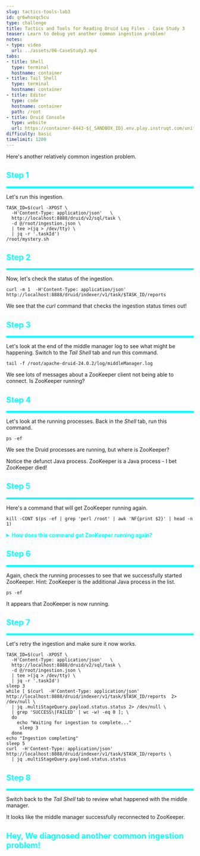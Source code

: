 ```yaml
---
slug: tactics-tools-lab3
id: qr6whoxqc5cu
type: challenge
title: Tactics and Tools for Reading Druid Log Files - Case Study 3
teaser: Learn to debug yet another common ingestion problem!
notes:
- type: video
  url: ../assets/06-CaseStudy3.mp4
tabs:
- title: Shell
  type: terminal
  hostname: container
- title: Tail Shell
  type: terminal
  hostname: container
- title: Editor
  type: code
  hostname: container
  path: /root
- title: Druid Console
  type: website
  url: https://container-8443-${_SANDBOX_ID}.env.play.instruqt.com/unified-console.html
difficulty: basic
timelimit: 1200
---
```


Here's another relatively common ingestion problem.


<h2 style="color:cyan">Step 1</h2><hr style="color:cyan;background-color:cyan;height:5px">

Let's run this ingestion.

```
TASK_ID=$(curl -XPOST \
  -H'Content-Type: application/json'   \
  http://localhost:8888/druid/v2/sql/task \
  -d @/root/ingestion.json \
  | tee >(jq > /dev/tty) \
  | jq -r '.taskId')
/root/mystery.sh
```

<h2 style="color:cyan">Step 2</h2><hr style="color:cyan;background-color:cyan;height:5px">

Now, let's check the status of the ingestion.


```
curl -m 1  -H'Content-Type: application/json' http://localhost:8888/druid/indexer/v1/task/$TASK_ID/reports
```

We see that the _curl_ command that checks the ingestion status times out!

<h2 style="color:cyan">Step 3</h2><hr style="color:cyan;background-color:cyan;height:5px">

Let's look at the end of the middle manager log to see what might be happening.
Switch to the _Tail Shell_ tab and run this command.

```
tail -f /root/apache-druid-24.0.2/log/middleManager.log
```

We see lots of messages about a ZooKeeper client not being able to connect.
Is ZooKeeper running?

<h2 style="color:cyan">Step 4</h2><hr style="color:cyan;background-color:cyan;height:5px">

Let's look at the running processes.
Back in the _Shell_ tab, run this command.

```
ps -ef
```

We see the Druid processes are running, but where is ZooKeeper?


Notice the defunct Java process.
ZooKeeper is a Java process - I bet ZooKeeper died!

<h2 style="color:cyan">Step 5</h2><hr style="color:cyan;background-color:cyan;height:5px">

Here's a command that will get ZooKeeper running again.

```
kill -CONT $(ps -ef | grep 'perl /root' | awk 'NF{print $2}' | head -n 1)
```

<details>
  <summary style="color:cyan"><b>How does this command get ZooKeeper running again?</b></summary>
<hr style="background-color:cyan">
OK, so we played a dirty trick on you!
When we start Druid using the supervisor (as quick-start does), the supervisor will monitor the Druid processes and restart them when they stop.
So, in order to stop ZooKeeper and not have the supervisor restart it, we suspended execution of the supervisor.
<br><br>
The above command resumes execution of the supervisor so it can restart ZooKeeper for us.
<hr style="background-color:cyan">
</details>


<h2 style="color:cyan">Step 6</h2><hr style="color:cyan;background-color:cyan;height:5px">

Again, check the running processes to see that we successfully started ZooKeeper.
Hint: ZooKeeper is the additional Java process in the list.

```
ps -ef
```

It appears that ZooKeeper is now running.

<h2 style="color:cyan">Step 7</h2><hr style="color:cyan;background-color:cyan;height:5px">

Let's retry the ingestion and make sure it now works.

```
TASK_ID=$(curl -XPOST \
  -H'Content-Type: application/json'   \
  http://localhost:8888/druid/v2/sql/task \
  -d @/root/ingestion.json \
  | tee >(jq > /dev/tty) \
  | jq -r '.taskId')
sleep 3
while [ $(curl  -H'Content-Type: application/json' http://localhost:8888/druid/indexer/v1/task/$TASK_ID/reports  2> /dev/null \
  | jq .multiStageQuery.payload.status.status 2> /dev/null \
  | grep 'SUCCESS\|FAILED' | wc -w) -eq 0 ]; \
  do
    echo "Waiting for ingestion to complete..."
     sleep 3
  done
echo "Ingestion completing"
sleep 5
curl  -H'Content-Type: application/json' http://localhost:8888/druid/indexer/v1/task/$TASK_ID/reports \
  | jq .multiStageQuery.payload.status.status
```

<h2 style="color:cyan">Step 8</h2><hr style="color:cyan;background-color:cyan;height:5px">

Switch back to the _Tail Shell_ tab to review what happened with the middle manager.


It looks like the middle manager successfully reconnected to ZooKeeper.

<h2 style="color:cyan">Hey, We diagnosed another common ingestion problem!</h2>


<style type="text/css" rel="stylesheet">
.lightbox { display: none; position: fixed; justify-content: center; align-items: center; z-index: 999; top: 0; left: 0; right: 0; bottom: 0; padding: 1rem; background: rgba(0, 0, 0, 0.8); }
.lightbox:target { display: flex; }
.lightbox img { max-height: 100% }
.thumbnail:hover {
    position:fixed;
    top:-25px;
    left:-35px;
    width:500px;
    height:auto;
    display:block;
    z-index:999;
}
</style>
